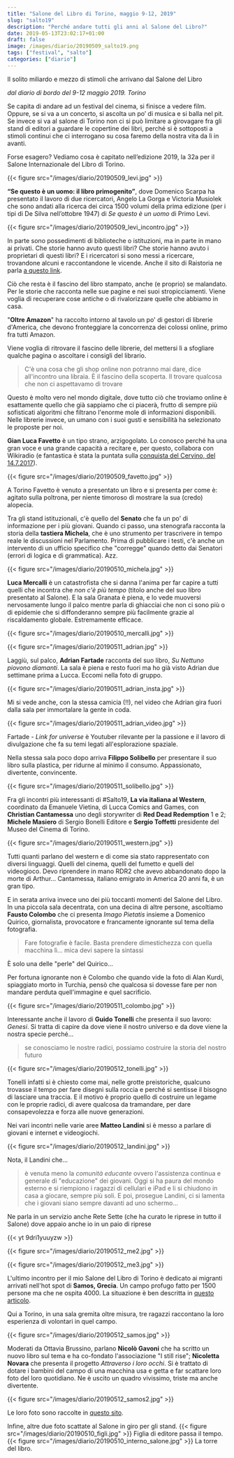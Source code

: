 ```yaml
---
title: "Salone del Libro di Torino, maggio 9-12, 2019"
slug: "salto19"
description: "Perché andare tutti gli anni al Salone del Libro?"
date: 2019-05-13T23:02:17+01:00
draft: false
image: /images/diario/20190509_salto19.png
tags: ["festival", "salto"]
categories: ["diario"]
---
```


Il solito miliardo e mezzo di stimoli che arrivano dal Salone del Libro

*dal diario di bordo del 9-12 maggio 2019. Torino*

Se capita di andare ad un festival del cinema, si finisce a vedere film. Oppure, se si va a un concerto, si ascolta un po’ di musica e si balla nel pit. Se invece si va al salone di Torino non ci si può limitare a girovagare fra gli stand di editori a guardare le copertine dei libri, perché si è sottoposti a stimoli continui che ci interrogano su cosa faremo della nostra vita da lì in avanti.

Forse esagero? Vediamo cosa è capitato nell’edizione 2019, la 32a per il Salone Internazionale del Libro di Torino.

{{< figure src="/images/diario/20190509_levi.jpg" >}}

**“Se questo è un uomo: il libro primogenito”**, dove Domenico Scarpa ha presentato il lavoro di due ricercatori, Angelo La Gorga e Victoria Musiolek che sono andati alla ricerca dei circa 1500 volumi della prima edizione (per i tipi di De Silva nell’ottobre 1947) di _Se questo è un uomo_ di Primo Levi.

{{< figure src="/images/diario/20190509_levi_incontro.jpg" >}}

In parte sono possedimenti di biblioteche o istituzioni, ma in parte in mano ai privati. Che storie hanno avuto questi libri? Che storie hanno avuto i proprietari di questi libri? E i ricercatori si sono messi a ricercare, trovandone alcuni e raccontandone le vicende.
Anche il sito di Raistoria ne parla [a questo link]([http://www.raiscuola.rai.it/articoli/maurizio-vivarelli-la-prima-edizione-di-se-questo-%C3%A8-un-uomo/43044/default.aspx](http://www.raiscuola.rai.it/articoli/maurizio-vivarelli-la-prima-edizione-di-se-questo-è-un-uomo/43044/default.aspx)).

Ciò che  resta è il fascino del libro stampato, anche (e proprio) se malandato. Per le storie che racconta nelle sue pagine e nei suoi stropicciamenti. Viene voglia di recuperare cose antiche o di rivalorizzare quelle che abbiamo in casa.



"**Oltre Amazon**" ha raccolto intorno al tavolo un po' di gestori di librerie d'America, che devono fronteggiare la concorrenza dei colossi online, primo fra tutti Amazon.

Viene voglia di ritrovare il fascino delle librerie, del mettersi lì a sfogliare qualche pagina o ascoltare i consigli del librario.

> C'è una cosa che gli shop online non potranno mai dare, dice all'incontro una libraia. È il fascino della scoperta. Il trovare qualcosa che non ci aspettavamo di trovare

Questo è molto vero nel mondo digitale, dove tutto ciò che troviamo online è esattamente quello che già sappiamo che ci piacerà, frutto di sempre più sofisticati algoritmi che filtrano l'enorme mole di informazioni disponibili. Nelle librerie invece, un umano con i suoi gusti e sensibilità ha selezionato le proposte per noi.



**Gian Luca Favetto** è un tipo strano, arzigogolato. Lo conosco perché ha una gran voce e una grande capacità a recitare e, per questo, collabora con Wikiradio (e fantastica è stata la puntata sulla [conquista del Cervino, del 14.7.2017](https://www.raiplayradio.it/audio/2017/07/La-conquista-del-Cervino---Wikiradio-del-14072017-888b0cc5-e551-4ed2-8642-13da5a6887b2.html)).

{{< figure src="/images/diario/20190509_favetto.jpg" >}}

A Torino Favetto è venuto a presentato un libro e si presenta per come è: agitato sulla poltrona, per niente timoroso di mostrare la sua (credo) alopecia.



Tra gli stand istituzionali, c'è quello del **Senato** che fa un po' di informazione per i più giovani. Quando ci passo, una stenografa racconta la storia della **tastiera Michela**, che è uno strumento per trascrivere in tempo reale le discussioni nel Parlamento. Prima di pubblicare i testi, c'è anche un intervento di un ufficio specifico che "corregge" quando detto dai Senatori (errori di logica e di grammatica). Azz.

{{< figure src="/images/diario/20190510_michela.jpg" >}}



**Luca Mercalli** è un catastrofista che si danna l'anima per far capire a tutti quelli che incontra che *non c'è più tempo* (titolo anche del suo libro presentato al Salone). E la sala Granata è piena, e lo vede muoversi nervosamente lungo il palco mentre parla di ghiacciai che non ci sono più o di epidemie che si diffonderanno sempre più facilmente grazie al riscaldamento globale. Estremamente efficace.

{{< figure src="/images/diario/20190510_mercalli.jpg" >}}



{{< figure src="/images/diario/20190511_adrian.jpg" >}}

Laggiù, sul palco, **Adrian Fartade** racconta del suo libro, *Su Nettuno piovono diamanti*. La sala è piena e resto fuori ma ho già visto Adrian due settimane prima a Lucca. Eccomi nella foto di gruppo.

{{< figure src="/images/diario/20190511_adrian_insta.jpg" >}}

Mi si vede anche, con la stessa camicia (!!), nel video che Adrian gira fuori dalla sala per immortalare la gente in coda.

{{< figure src="/images/diario/20190511_adrian_video.jpg" >}}

Fartade - *Link for universe* è Youtuber rilevante per la passione e il lavoro di divulgazione che fa su temi legati all'esplorazione spaziale.



Nella stessa sala poco dopo arriva **Filippo Solibello** per presentare il suo libro sulla plastica, per ridurne al minimo il consumo. Appassionato, divertente, convincente.

{{< figure src="/images/diario/20190511_solibello.jpg" >}}



Fra gli incontri più interessanti di #Salto19, **La via italiana al Western**, coordinato da Emanuele Vietina, di Lucca Comics and Games, con **Christian Cantamessa** uno degli storywriter di **Red Dead Redemption** 1 e 2; **Michele Masiero** di Sergio Bonelli Editore e **Sergio Toffetti** presidente del Museo del Cinema di Torino.

{{< figure src="/images/diario/20190511_western.jpg" >}}

Tutti quanti parlano del western e di come sia stato rappresentato con diversi linguaggi. Quelli del cinema, quelli del fumetto e quelli del videogioco. Devo riprendere in mano RDR2 che avevo abbandonato dopo la morte di Arthur… Cantamessa, italiano emigrato in America 20 anni fa, è un gran tipo.



E in serata arriva invece uno dei più toccanti momenti del Salone del Libro. In una piccola sala decentrata, con una decina di altre persone, ascoltiamo **Fausto Colombo** che ci presenta *Imago Pietatis* insieme a Domenico Quirico, giornalista, provocatore e francamente ignorante sul tema della fotografia.

> Fare fotografie è facile. Basta prendere dimestichezza con quella macchina lì… mica devi sapere la sintassi

È solo una delle "perle" del Quirico...

Per fortuna ignorante non è Colombo che quando vide la foto di Alan Kurdi, spiaggiato morto in Turchia, pensò che qualcosa si dovesse fare per non mandare perduta quell'immagine e quel sacrificio.

{{< figure src="/images/diario/20190511_colombo.jpg" >}}



Interessante anche il lavoro di **Guido Tonelli** che presenta il suo lavoro: *Genesi*. Si tratta di capire da dove viene il nostro universo e da dove viene la nostra specie perché...

> se conosciamo le nostre radici, possiamo costruire la storia del nostro futuro

{{< figure src="/images/diario/20190512_tonelli.jpg" >}}

Tonelli infatti si è chiesto come mai, nelle grotte preistoriche, qualcuno trovasse il tempo per fare disegni sulla roccia e perché si sentisse il bisogno di lasciare una traccia. E il motivo è proprio quello di costruire un legame con le proprie radici, di avere qualcosa da tramandare, per dare consapevolezza e forza alle nuove generazioni.



Nei vari incontri nelle varie aree **Matteo Landini** si è messo a parlare di giovani e internet e videogiochi.

{{< figure src="/images/diario/20190512_landini.jpg" >}}

Nota, il Landini che...

> è venuta meno la *comunità educante* ovvero l'assistenza continua e generale di "educazione" dei giovani. Oggi si ha paura del mondo esterno e si riempiono i ragazzi di cellulari e iPad e li si chiudono in casa a giocare, sempre più soli. E poi, prosegue Landini, ci si lamenta che i giovani siano sempre davanti ad uno schermo...

Ne parla in un servizio anche Rete Sette (che ha curato le riprese in tutto il Salone) dove appaio anche io in un paio di riprese

{{< yt 9dri1yuuyzw >}}

{{< figure src="/images/diario/20190512_me2.jpg" >}}

{{< figure src="/images/diario/20190512_me3.jpg" >}}



L'ultimo incontro per il mio Salone del Libro di Torino è dedicato ai migranti arrivati nell'hot spot di **Samos, Grecia**. Un campo profugo fatto per 1500 persone ma che ne ospita 4000. La situazione è ben descritta in [questo articolo](https://www.agensir.it/europa/2019/03/08/migranti-nellisola-greca-di-samos-situazione-esplosiva-lallarme-di-caritas-hellas/).

Qui a Torino, in una sala gremita oltre misura, tre ragazzi raccontano la loro esperienza di volontari in quel campo.

{{< figure src="/images/diario/20190512_samos.jpg" >}}

Moderati da Ottavia Brussino, parlano **Nicolò Gavoni** che ha scritto un nuovo libro sul tema e ha co-fondato l'associazione "I still rise"; **Nicoletta Novara** che presenta il progetto *Attraverso i loro occhi*. Si è trattato di dotare i bambini del campo di una macchina usa e getta e far scattare loro foto del loro quotidiano. Ne è uscito un quadro vivissimo, triste ma anche divertente.

{{< figure src="/images/diario/20190512_samos2.jpg" >}}

Le loro foto sono raccolte in [questo sito](https://through-oureyes.com/).

Infine, altre due foto scattate al Salone in giro per gli stand.
{{< figure src="/images/diario/20190510_figli.jpg" >}}
Figlia di editore passa il tempo.
{{< figure src="/images/diario/20190510_interno_salone.jpg" >}}
La torre del libro.

